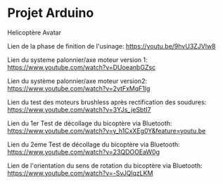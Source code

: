 # Projet Arduino
Helicoptère Avatar


Lien de la phase de finition de l'usinage: https://youtu.be/9hvU3ZJVlw8

Lien du systeme palonnier/axe moteur version 1: https://www.youtube.com/watch?v=DUoeanbGZsc

Lien du système palonnier/axe moteur version2: https://www.youtube.com/watch?v=2ytFxMqF1lg

Lien du test des moteurs brushless après rectification des soudures: https://www.youtube.com/watch?v=3YJs_jeSbtI7

Lien du 1er Test de décollage du bicoptère via Bluetooth: https://www.youtube.com/watch?v=y_h1CxXEg0Y&feature=youtu.be

Lien du 2eme Test de décollage du bicoptère via Bluetooth: https://www.youtube.com/watch?v=23QDOOEaW0g

Lien de l'orientation du sens de rotation du bicoptère via Bluetooth: https://www.youtube.com/watch?v=-SvJQlqzLKM 
